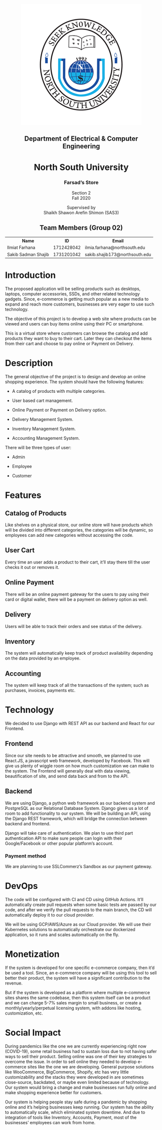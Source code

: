 <p align="center"><img src="Documentation/Proposal/images/NSU.png"></p>
<h2 align="center">Department of Electrical & Computer Engineering</h2>
<h1 align="center">North South University</h1>

<h3 align="center">Farsad’s Store </h3>

<p align="center">Section 2 <br>
Fall 2020</p>

<p align="center">Supervised by <br>
Shaikh Shawon Arefin Shimon (SAS3)</p>

<h2 align="center">Team Members (Group 02)</h2>

<table align="center">
    <tr>
        <th>Name</th>
        <th>ID</th>
        <th>Email</th>
    </tr>
    <tr>
        <td>Ilmiat Farhana</td>
        <td>1712428042</td>
        <td>ilmia.farhana@northsouth.edu</td>
    </tr>
    <tr>
        <td>Sakib Sadman Shajib</td>
        <td>1731201042</td>
        <td>sakib.shajib173@northsouth.edu</td>
    </tr>
</table>


Introduction
============

The proposed application will be selling products such as desktops,
laptops, computer accessories, SSDs, and other related technology
gadgets. Since, e-commerce is getting much popular as a new media to
expand and reach more customers, businesses are very eager to use such
technology.

The objective of this project is to develop a web site where products
can be viewed and users can buy items online using their PC or
smartphone.

This is a virtual store where customers can browse the catalog and add
products they want to buy to their cart. Later they can checkout the
items from their cart and choose to pay online or Payment on Delivery.

Description
===========

The general objective of the project is to design and develop an online
shopping experience. The system should have the following features:

-   A catalog of products with multiple categories.

-   User based cart management.

-   Online Payment or Payment on Delivery option.

-   Delivery Management System.

-   Inventory Management System.

-   Accounting Management System.

There will be three types of user:

-   Admin

-   Employee

-   Customer

Features
========

Catalog of Products
-------------------

Like shelves on a physical store, our online store will have products
which will be divided into different categories, the categories will be
dynamic, so employees can add new categories without accessing the code.

User Cart
---------

Every time an user adds a product to their cart, it’ll stay there till
the user checks it out or removes it.

Online Payment
--------------

There will be an online payment gateway for the users to pay using their
card or digital wallet, there will be a payment on delivery option as
well.

Delivery
--------

Users will be able to track their orders and see status of the delivery.

Inventory
---------

The system will automatically keep track of product availability
depending on the data provided by an employee.

Accounting
----------

The system will keep track of all the transactions of the system; such
as purchases, invoices, payments etc.

Technology
==========

We decided to use Django with REST API as our backend and React for our
Frontend.

Frontend
--------

Since our site needs to be attractive and smooth, we planned to use
React.JS, a javascript web framework, developed by Facebook. This will
give us plenty of wiggle room on how much customization we can make to
the system. The Frontend will generally deal with data viewing,
beautification of site, and send data back and from to the API.

Backend
-------

We are using Django, a python web framework as our backend system and
PostgreSQL as our Relational Database System. Django gives us a lot of
room to add functionality to our system. We will be building an API,
using the Django REST framework, which will bridge the connection
between backend and frontend.

Django will take care of authentication. We plan to use third part
authentication API to make sure people can login with their
Google/Facebook or other popular platform’s account.

### Payment method

We are planning to use SSLCommerz’s Sandbox as our payment gateway.

DevOps
======

The code will be configured with CI and CD using GitHub Actions. It’ll
automatically create pull requests when some basic tests are passed by
our code, and after we verify the pull requests to the main branch, the
CD will automatically deploy it to our cloud provider.

We will be using GCP/AWS/Azure as our Cloud provider. We will use their
Kubernetes solutions to automatically orchestrate our dockerized
application, so it runs and scales automatically on the fly.

Monetization
============

If the system is developed for one specific e-commerce company, then
it’d be used a tool. Since, an e-commerce company will be using this
tool to sell better their product, the system will have a significant
contribution to the revenue.

But if the system is developed as a platform where multiple e-commerce
sites shares the same codebase, then this system itself can be a product
and we can charge 5-7% sales margin to small business, or create a
monthly/yearly/perpetual licensing system, with addons like hosting,
customization, etc.

Social Impact
=============

During pandemics like the one we are currently experiencing right now
(COVID-19), some retail business had to sustain loss due to not having
safer ways to sell their product. Selling online was one of their key
strategies to overcome the issue. In order to sell online they needed to
develop e-commerce sites like the one we are developing. General purpose
solutions like WooCommerce, BigCommerce, Shopify, etc has very little
customizability and the stacks they were developed in are sometimes
close-source, backdated, or maybe even limited because of technology.
Our system would bring a change and make businesses run fully online and
make shopping experience better for customers.

Our system is helping people stay safe during a pandemic by shopping
online and it’s helping businesses keep running. Our system has the
ability to automatically scale, which eliminated system downtime. And
due to integration of tools like Inventory, Accounts, Payment, most of
the businesses’ employees can work from home.
